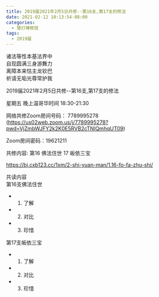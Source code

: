 ```yaml
---
title: 2019届2021年2月5日共修--第16支,第17支的修法
date: 2021-02-12 10:13:54-08:00
categories:
  - 慧灯禅修班
tags:
  - 2019届
---
```

诸法等性本基法界中  
自现圆满三身游舞力  
离障本来怙主龙钦巴  
祈请无垢光尊常护我  

2019届2021年2月5日共修--第16支,第17支的修法 

星期五 晚上温哥华时间 18:30-21:30  

网络共修Zoom房间号码： 7789995278 (<https://us02web.zoom.us/j/7789995278?pwd=VjZmbWJFY2k2K0E5RVB2cTNIQmhqUT09>)

Zoom房间密码：19621211

共修内容: 第16 佛法住世 17 皈依三宝           

<https://bj.cxb123.cc/1xm/2-shi-yuan-man/1.16-fo-fa-zhu-shi/>

共读内容  
第16支佛法住世
- 1. 了解 
- 2. 对比 
- 3. 珍惜 

第17支皈依三宝 
- 1. 了解 
- 2. 对比 
- 3. 珍惜 